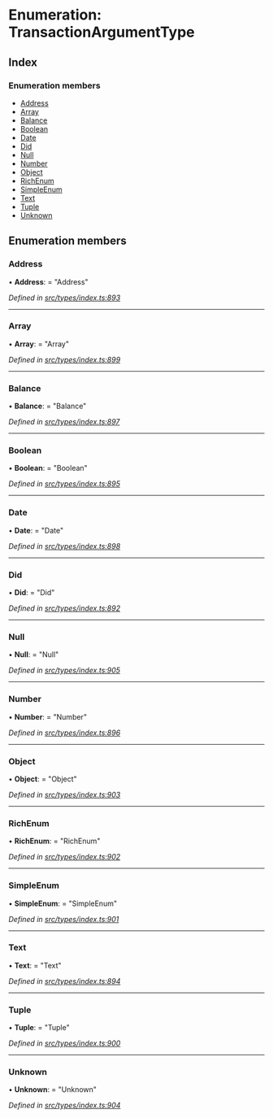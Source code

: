 # Enumeration: TransactionArgumentType

## Index

### Enumeration members

* [Address](transactionargumenttype.md#address)
* [Array](transactionargumenttype.md#array)
* [Balance](transactionargumenttype.md#balance)
* [Boolean](transactionargumenttype.md#boolean)
* [Date](transactionargumenttype.md#date)
* [Did](transactionargumenttype.md#did)
* [Null](transactionargumenttype.md#null)
* [Number](transactionargumenttype.md#number)
* [Object](transactionargumenttype.md#object)
* [RichEnum](transactionargumenttype.md#richenum)
* [SimpleEnum](transactionargumenttype.md#simpleenum)
* [Text](transactionargumenttype.md#text)
* [Tuple](transactionargumenttype.md#tuple)
* [Unknown](transactionargumenttype.md#unknown)

## Enumeration members

###  Address

• **Address**: = "Address"

*Defined in [src/types/index.ts:893](https://github.com/PolymathNetwork/polymesh-sdk/blob/44d12f59/src/types/index.ts#L893)*

___

###  Array

• **Array**: = "Array"

*Defined in [src/types/index.ts:899](https://github.com/PolymathNetwork/polymesh-sdk/blob/44d12f59/src/types/index.ts#L899)*

___

###  Balance

• **Balance**: = "Balance"

*Defined in [src/types/index.ts:897](https://github.com/PolymathNetwork/polymesh-sdk/blob/44d12f59/src/types/index.ts#L897)*

___

###  Boolean

• **Boolean**: = "Boolean"

*Defined in [src/types/index.ts:895](https://github.com/PolymathNetwork/polymesh-sdk/blob/44d12f59/src/types/index.ts#L895)*

___

###  Date

• **Date**: = "Date"

*Defined in [src/types/index.ts:898](https://github.com/PolymathNetwork/polymesh-sdk/blob/44d12f59/src/types/index.ts#L898)*

___

###  Did

• **Did**: = "Did"

*Defined in [src/types/index.ts:892](https://github.com/PolymathNetwork/polymesh-sdk/blob/44d12f59/src/types/index.ts#L892)*

___

###  Null

• **Null**: = "Null"

*Defined in [src/types/index.ts:905](https://github.com/PolymathNetwork/polymesh-sdk/blob/44d12f59/src/types/index.ts#L905)*

___

###  Number

• **Number**: = "Number"

*Defined in [src/types/index.ts:896](https://github.com/PolymathNetwork/polymesh-sdk/blob/44d12f59/src/types/index.ts#L896)*

___

###  Object

• **Object**: = "Object"

*Defined in [src/types/index.ts:903](https://github.com/PolymathNetwork/polymesh-sdk/blob/44d12f59/src/types/index.ts#L903)*

___

###  RichEnum

• **RichEnum**: = "RichEnum"

*Defined in [src/types/index.ts:902](https://github.com/PolymathNetwork/polymesh-sdk/blob/44d12f59/src/types/index.ts#L902)*

___

###  SimpleEnum

• **SimpleEnum**: = "SimpleEnum"

*Defined in [src/types/index.ts:901](https://github.com/PolymathNetwork/polymesh-sdk/blob/44d12f59/src/types/index.ts#L901)*

___

###  Text

• **Text**: = "Text"

*Defined in [src/types/index.ts:894](https://github.com/PolymathNetwork/polymesh-sdk/blob/44d12f59/src/types/index.ts#L894)*

___

###  Tuple

• **Tuple**: = "Tuple"

*Defined in [src/types/index.ts:900](https://github.com/PolymathNetwork/polymesh-sdk/blob/44d12f59/src/types/index.ts#L900)*

___

###  Unknown

• **Unknown**: = "Unknown"

*Defined in [src/types/index.ts:904](https://github.com/PolymathNetwork/polymesh-sdk/blob/44d12f59/src/types/index.ts#L904)*
